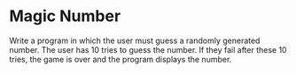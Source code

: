 # Magic Number

Write a program in which the user must guess a randomly generated number. 
The user has 10 tries to guess the number. If they fail after these 10 tries, the game is over and the program displays the number.